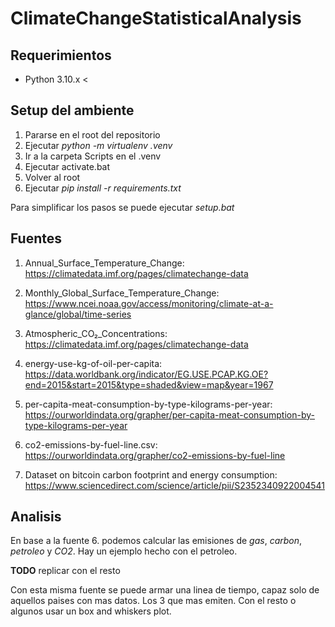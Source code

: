 # ClimateChangeStatisticalAnalysis

## Requerimientos

-   Python 3.10.x <

## Setup del ambiente

1. Pararse en el root del repositorio
2. Ejecutar _python -m virtualenv .venv_
3. Ir a la carpeta Scripts en el .venv
4. Ejecutar activate.bat
5. Volver al root
6. Ejecutar _pip install -r requirements.txt_

Para simplificar los pasos se puede ejecutar _setup.bat_

## Fuentes

1. Annual_Surface_Temperature_Change: https://climatedata.imf.org/pages/climatechange-data

2. Monthly_Global_Surface_Temperature_Change: https://www.ncei.noaa.gov/access/monitoring/climate-at-a-glance/global/time-series

3. Atmospheric_CO₂_Concentrations: https://climatedata.imf.org/pages/climatechange-data

4. energy-use-kg-of-oil-per-capita: https://data.worldbank.org/indicator/EG.USE.PCAP.KG.OE?end=2015&start=2015&type=shaded&view=map&year=1967

5. per-capita-meat-consumption-by-type-kilograms-per-year: https://ourworldindata.org/grapher/per-capita-meat-consumption-by-type-kilograms-per-year

6. co2-emissions-by-fuel-line.csv: https://ourworldindata.org/grapher/co2-emissions-by-fuel-line

7. Dataset on bitcoin carbon footprint and energy consumption: https://www.sciencedirect.com/science/article/pii/S2352340922004541

## Analisis

En base a la fuente 6. podemos calcular las emisiones de _gas_, _carbon_, _petroleo_ y _CO2_. Hay un ejemplo hecho con el petroleo.

**TODO** replicar con el resto

Con esta misma fuente se puede armar una linea de tiempo, capaz solo de aquellos paises con mas datos. Los 3 que mas emiten. Con el resto o algunos usar un box and whiskers plot.
